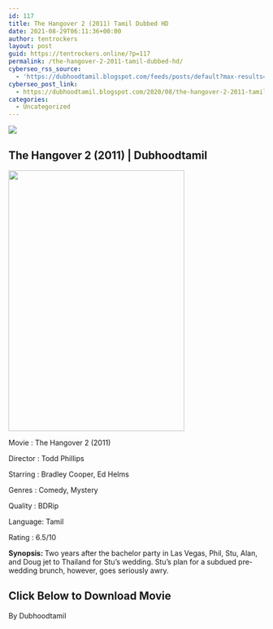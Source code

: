 ```yaml
---
id: 117
title: The Hangover 2 (2011) Tamil Dubbed HD
date: 2021-08-29T06:11:36+00:00
author: tentrockers
layout: post
guid: https://tentrockers.online/?p=117
permalink: /the-hangover-2-2011-tamil-dubbed-hd/
cyberseo_rss_source:
  - 'https://dubhoodtamil.blogspot.com/feeds/posts/default?max-results=150&start-index=151'
cyberseo_post_link:
  - https://dubhoodtamil.blogspot.com/2020/08/the-hangover-2-2011-tamil-dubbed-hd.html
categories:
  - Uncategorized
---
```

<div class="media_block">
  <img src="https://1.bp.blogspot.com/-pmOCOMlaoTA/Xz0atR239iI/AAAAAAAACCg/cwcvxyNWKUA_51NcaMcxPMYUJBGFEOObgCNcBGAsYHQ/s72-w346-h512-c/MV5BMTM2MTM4MzY2OV5BMl5BanBnXkFtZTcwNjQ3NzI4NA%2540%2540._V1_.jpg" class="media_thumbnail" />
</div>

## <span>The Hangover 2 (2011) | Dubhoodtamil</span>

<div class="separator">
  <a href="https://1.bp.blogspot.com/-pmOCOMlaoTA/Xz0atR239iI/AAAAAAAACCg/cwcvxyNWKUA_51NcaMcxPMYUJBGFEOObgCNcBGAsYHQ/s2048/MV5BMTM2MTM4MzY2OV5BMl5BanBnXkFtZTcwNjQ3NzI4NA%2540%2540._V1_.jpg" imageanchor="1"><img loading="lazy" border="0" data-original-height="2048" data-original-width="1384" height="512" src="https://1.bp.blogspot.com/-pmOCOMlaoTA/Xz0atR239iI/AAAAAAAACCg/cwcvxyNWKUA_51NcaMcxPMYUJBGFEOObgCNcBGAsYHQ/w346-h512/MV5BMTM2MTM4MzY2OV5BMl5BanBnXkFtZTcwNjQ3NzI4NA%2540%2540._V1_.jpg" width="346" /></a>
</div>

Movie	<span></span>:	<span></span>The Hangover 2 (2011)

<div readability="17">
  Director<span> </span>:<span> </span>Todd Phillips&nbsp;</p> 
  
  <p>
    Starring<span> </span>:<span> </span>Bradley Cooper, Ed Helms
  </p>
  
  <p>
    Genres<span> </span>:<span> </span>Comedy, Mystery
  </p>
  
  <p>
    Quality<span> </span>:<span> </span>BDRip
  </p>
  
  <p>
    Language:<span> </span>Tamil
  </p>
  
  <p>
    Rating<span> </span>:<span> </span>6.5/10&nbsp;
  </p>
  
  <p>
    <b>Synopsis: </b>Two years after the bachelor party in Las Vegas, Phil, Stu, Alan, and Doug jet to Thailand for Stu&#8217;s wedding. Stu&#8217;s plan for a subdued pre-wedding brunch, however, goes seriously awry.
  </p>
</div>

## **<span>Click Below to Download Movie</span>**

By Dubhoodtamil